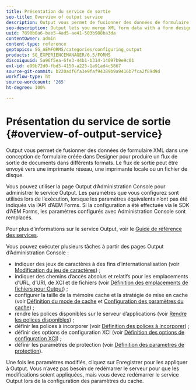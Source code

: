 ```yaml
---
title: Présentation du service de sortie
seo-title: Overview of output service
description: Output vous permet de fusionner des données de formulaire XML dans une conception de formulaire créée dans Designer pour produire un flux de sortie de documents dans différents formats.
seo-description: Output lets you merge XML form data with a form design created in Designer to create a document output stream in various formats.
uuid: 7890b0a6-bae5-4ad5-ae41-503b988ba3da
contentOwner: admin
content-type: reference
geptopics: SG_AEMFORMS/categories/configuring_output
products: SG_EXPERIENCEMANAGER/6.5/FORMS
discoiquuid: 5a96f5ea-6fe3-44b1-b314-14097b9e9c01
exl-id: e99b72d0-fbd5-4150-a225-1a91ad4c5867
source-git-commit: b220adf6fa3e9faf94389b9a9416b7fca2f89d9d
workflow-type: ht
source-wordcount: '265'
ht-degree: 100%

---
```


# Présentation du service de sortie {#overview-of-output-service}

Output vous permet de fusionner des données de formulaire XML dans une conception de formulaire créée dans Designer pour produire un flux de sortie de documents dans différents formats. Le flux de sortie peut être envoyé vers une imprimante réseau, une imprimante locale ou un fichier de disque.

Vous pouvez utiliser la page Output d’Administration Console pour administrer le service Output. Les paramètres que vous configurez sont utilisés lors de l’exécution, lorsque les paramètres équivalents n’ont pas été indiqués via l’API d’AEM Forms. Si la configuration a été effectuée via le SDK d’AEM Forms, les paramètres configurés avec Administration Console sont remplacés.

Pour plus d’informations sur le service Output, voir le [Guide de référence des services](https://help.adobe.com/fr_FR/livecycle/11.0/Services/index.html).

Vous pouvez exécuter plusieurs tâches à partir des pages Output d’Administration Console :

* indiquer des jeux de caractères à des fins d’internationalisation (voir [Modification du jeu de caractères](/help/forms/using/admin-help/change-character-set.md#change-the-character-set)) ;
* indiquer des chemins d’accès absolus et relatifs pour les emplacements d’URL, d’URI, de XCI et de fichiers (voir [Définition des emplacements de fichiers pour Output](/help/forms/using/admin-help/specify-file-locations-output.md#specify-file-locations-for-output)) ;
* configurer la taille de la mémoire cache et la stratégie de mise en cache (voir [Définition du mode de cache](/help/forms/using/admin-help/configuring-caching-output.md#specifying-the-cache-mode) et [Configuration des paramètres du cache](/help/forms/using/admin-help/configuring-caching-output.md#configuring-cache-settings)) ;
* rendre les polices disponibles sur le serveur d’applications (voir [Rendre les polices disponibles](/help/forms/using/admin-help/make-fonts-available.md#make-fonts-available)) ;
* définir les polices à incorporer (voir [Définition des polices à incorporer](/help/forms/using/admin-help/specify-fonts-embed.md#specify-fonts-to-embed)) ;
* définir des options de configuration XCI (voir [Définition des options de configuration XCI](/help/forms/using/admin-help/specify-xci-configuration-options.md#specify-xci-configuration-options)) ;
* définir les paramètres de protection (voir [Définition des paramètres de protection](/help/forms/using/admin-help/specify-security-settings.md#specify-security-settings)).

Une fois les paramètres modifiés, cliquez sur Enregistrer pour les appliquer à Output. Vous n’avez pas besoin de redémarrer le serveur pour que les modifications soient appliquées, mais vous devez redémarrer le service Output lors de la configuration des paramètres du cache.
